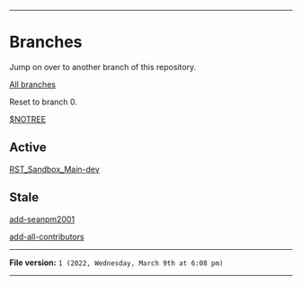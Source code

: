
***

# Branches

Jump on over to another branch of this repository.

[All branches](https://github.com/seanpm2001/ReStructuredText_Sandbox/branches/)

Reset to branch 0.

[$NOTREE](https://github.com/seanpm2001/ReStructuredText_Sandbox/)

## Active

[RST_Sandbox_Main-dev](https://github.com/seanpm2001/ReStructuredText_Sandbox/tree/RST_Sandbox_Main-dev)

## Stale

[add-seanpm2001](https://github.com/seanpm2001/ReStructuredText_Sandbox/tree/all-contributors/add-seanpm2001/)

[add-all-contributors](https://github.com/seanpm2001/ReStructuredText_Sandbox/tree/all-contributors/add-all-contributors/)

***

**File version:** `1 (2022, Wednesday, March 9th at 6:08 pm)`

***
